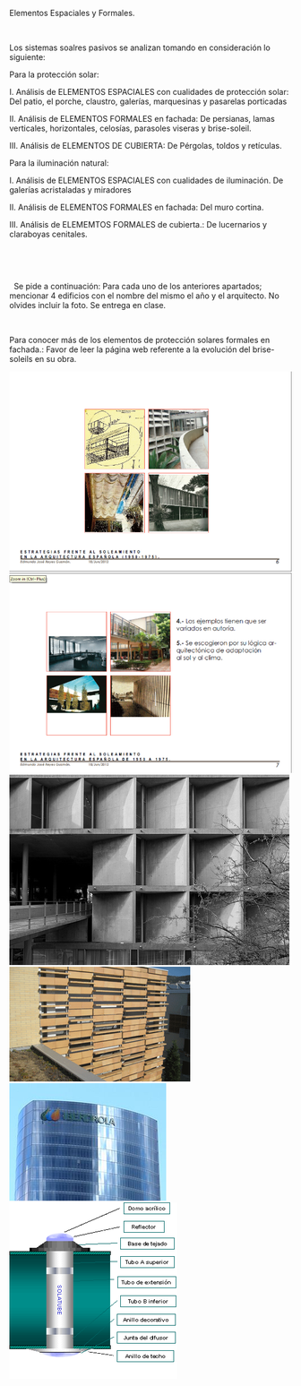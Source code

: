 

Elementos Espaciales y Formales.




 
 
Los sistemas soalres pasivos se analizan tomando en consideración lo siguiente: 

Para la protección solar: 

I. Análisis de ELEMENTOS ESPACIALES con cualidades de protección solar:
Del patio, el porche, claustro, galerías, marquesinas y pasarelas porticadas

II. Análisis de ELEMENTOS FORMALES en fachada: 
De persianas, lamas verticales, horizontales, celosías, parasoles viseras y brise-soleil.

III. Análisis de ELEMENTOS DE CUBIERTA:
De Pérgolas, toldos y retículas.

Para la iluminación natural:

I. Análisis de ELEMENTOS ESPACIALES con cualidades de iluminación.
De galerías acristaladas y miradores

II. Análisis de ELEMENTOS FORMALES en fachada:
Del muro cortina.

III. Análisis de ELEMEMTOS FORMALES de cubierta.: 
De lucernarios y claraboyas cenitales. 






 
 




  
 
















 






















 
 Se pide a continuación: 
 Para cada uno de los anteriores apartados; mencionar 4 edificios con el nombre del mismo el año y el arquitecto. No olvides incluir la foto. Se entrega en clase.
 


 

 Para conocer más de los elementos de protección solares formales en fachada.: Favor de leer la página web referente a la evolución del brise-soleils en su obra.




<div class="mdl-grid">
<div class="mdl-cell mdl-cell--6-col mdl-typography--text-center">
<img src='./content/4/M4.44/6.JPG'>
</div>
<div class="mdl-cell mdl-cell--6-col mdl-typography--text-center">
<img src='./content/4/M4.44/007.jpg'>
</div>
<div class="mdl-cell mdl-cell--6-col mdl-typography--text-center">
<img src='./content/4/M4.44/brisesoleils..jpg'>
</div>
<div class="mdl-cell mdl-cell--6-col mdl-typography--text-center">
<img src='./content/4/M4.44/pich.gif'>
</div>
<div class="mdl-cell mdl-cell--6-col mdl-typography--text-center">
<img src='./content/4/M4.44/pelli.jpg'>
</div>
<div class="mdl-cell mdl-cell--6-col mdl-typography--text-center">
<img src='./content/4/M4.44/solatube.gif'>
</div>
</div>